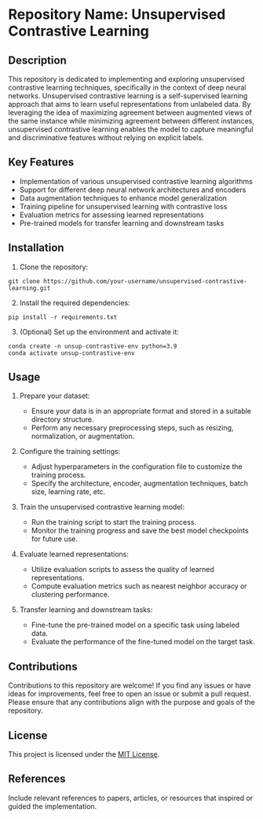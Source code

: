 # Repository Name: Unsupervised Contrastive Learning

## Description

This repository is dedicated to implementing and exploring unsupervised contrastive learning techniques, specifically in the context of deep neural networks. Unsupervised contrastive learning is a self-supervised learning approach that aims to learn useful representations from unlabeled data. By leveraging the idea of maximizing agreement between augmented views of the same instance while minimizing agreement between different instances, unsupervised contrastive learning enables the model to capture meaningful and discriminative features without relying on explicit labels.

## Key Features

- Implementation of various unsupervised contrastive learning algorithms
- Support for different deep neural network architectures and encoders
- Data augmentation techniques to enhance model generalization
- Training pipeline for unsupervised learning with contrastive loss
- Evaluation metrics for assessing learned representations
- Pre-trained models for transfer learning and downstream tasks

## Installation

1. Clone the repository:

```
git clone https://github.com/your-username/unsupervised-contrastive-learning.git
```

2. Install the required dependencies:

```
pip install -r requirements.txt
```

3. (Optional) Set up the environment and activate it:

```
conda create -n unsup-contrastive-env python=3.9
conda activate unsup-contrastive-env
```

## Usage

1. Prepare your dataset: 
   - Ensure your data is in an appropriate format and stored in a suitable directory structure.
   - Perform any necessary preprocessing steps, such as resizing, normalization, or augmentation.

2. Configure the training settings:
   - Adjust hyperparameters in the configuration file to customize the training process.
   - Specify the architecture, encoder, augmentation techniques, batch size, learning rate, etc.

3. Train the unsupervised contrastive learning model:
   - Run the training script to start the training process.
   - Monitor the training progress and save the best model checkpoints for future use.

4. Evaluate learned representations:
   - Utilize evaluation scripts to assess the quality of learned representations.
   - Compute evaluation metrics such as nearest neighbor accuracy or clustering performance.

5. Transfer learning and downstream tasks:
   - Fine-tune the pre-trained model on a specific task using labeled data.
   - Evaluate the performance of the fine-tuned model on the target task.

## Contributions

Contributions to this repository are welcome! If you find any issues or have ideas for improvements, feel free to open an issue or submit a pull request. Please ensure that any contributions align with the purpose and goals of the repository.

## License

This project is licensed under the [MIT License](LICENSE).

## References

Include relevant references to papers, articles, or resources that inspired or guided the implementation.
